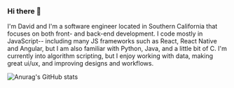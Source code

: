 ### Hi there 👋

<!--
**David-Del1/David-Del1** is a ✨ _special_ ✨ repository because its `README.md` (this file) appears on your GitHub profile.

Here are some ideas to get you started:

- 🔭 I’m currently working on ...
- 🌱 I’m currently learning ...
- 👯 I’m looking to collaborate on ...
- 🤔 I’m looking for help with ...
- 💬 Ask me about ...
- 📫 How to reach me: ...
- 😄 Pronouns: ...
- ⚡ Fun fact: ...
-->

I'm David and I'm a software engineer located in Southern California that focuses on both front- and back-end development. I code mostly in JavaScript-- including many JS frameworks such as React, React Native and Angular, but I am also familiar with Python, Java, and a little bit of C. I'm currently into algorithm scripting, but I enjoy working with data, making great ui/ux, and improving designs and workflows.

![Anurag's GitHub stats](https://github-readme-stats.vercel.app/api?username=DavidDelgadillo&theme=dark&show_icons=true)


